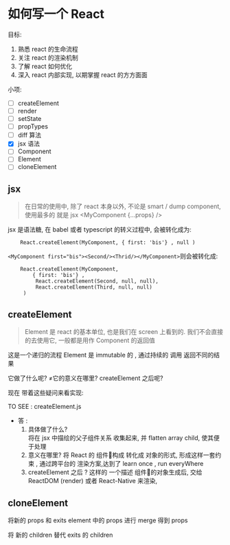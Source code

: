 # 如何写一个 React

目标: 
1. 熟悉 react 的生命流程
2. 关注 react 的渲染机制
3. 了解 react 如何优化
4. 深入 react 内部实现, 以期掌握 react 的方方面面

小项: 
- [ ] createElement
- [ ] render
- [ ] setState
- [ ] propTypes
- [ ] diff 算法
- [x] jsx 语法
- [ ] Component
- [ ] Element
- [ ] cloneElement 
## jsx
> 在日常的使用中, 除了 react 本身以外, 不论是 smart / dump component, 使用最多的 就是 jsx
> <MyComponent {...props} />

jsx 是语法糖, 在 babel 或者 typescript 的转义过程中, <MyComponent first="bis" /> 会被转化成为:
```
    React.createElement(MyComponent, { first: 'bis'} , null )
```

`<MyComponent first="bis"><Second/><Thrid/></MyComponent>`则会被转化成:
```react
    React.createElement(MyComponent, 
        { first: 'bis'} , 
         React.createElement(Second, null, null),
         React.createElement(Third, null, null)
     )
```

## createElement

> Element 是 react 的基本单位, 也是我们在 screen 上看到的. 我们不会直接的去使用它, 一般都是用作 Component 的返回值

这是一个递归的流程
Element 是 immutable 的 , 通过持续的 调用 返回不同的结果

它做了什么呢? ≠它的意义在哪里?
createElement 之后呢? 

现在 带着这些疑问来看实现: 

TO SEE : createElement.js

* 答 : 
    1. 具体做了什么?  
        将在 jsx 中描绘的父子组件关系 收集起来, 并 flatten array child, 使其便于处理
    2. 意义在哪里?
        将 React 的 组件🌲构成 转化成 对象的形式, 形成这样一套约束 , 通过跨平台的 渲染方案,达到了 learn once , run everyWhere
    3. createElement 之后 ?
        这样的 一个描述 组件🌲的对象生成后, 交给 ReactDOM (render) 或者 React-Native 来渲染,  

## cloneElement

将新的 props 和 exits element 中的 props 进行 merge 得到 props

将 新的 children 替代 exits 的 children
